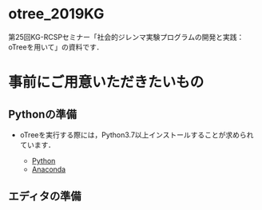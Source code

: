 # otree_2019KG
第25回KG-RCSPセミナー「社会的ジレンマ実験プログラムの開発と実践：oTreeを用いて」の資料です．


# 事前にご用意いただきたいもの

## Pythonの準備

* oTreeを実行する際には，Python3.7以上インストールすることが求められています．

  * [Python](https://www.python.org/)
  * [Anaconda](https://www.anaconda.com/)

## エディタの準備




